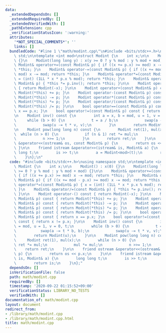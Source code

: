 ```yaml
---
data:
  _extendedDependsOn: []
  _extendedRequiredBy: []
  _extendedVerifiedWith: []
  _pathExtension: cpp
  _verificationStatusIcon: ':warning:'
  attributes:
    '*NOT_SPECIAL_COMMENTS*': ''
    links: []
  bundledCode: "#line 1 \"math/modint.cpp\"\n#include <bits/stdc++.h>\nusing namespace\
    \ std;\n\ntemplate <int mod>\nstruct Modint {\n    int x;\n\n    Modint() : x(0)\
    \ {}\n    Modint(long long y) : x(y >= 0 ? y % mod : y % mod + mod) {}\n\n   \
    \ Modint& operator+=(const Modint& p) { if ((x += p.x) >= mod) x -= mod; return\
    \ *this; }\n    Modint& operator-=(const Modint& p) { if ((x += mod - p.x) >=\
    \ mod) x -= mod; return *this; }\n    Modint& operator*=(const Modint& p) { x\
    \ = (int) (1LL * x * p.x % mod); return *this; }\n    Modint& operator/=(const\
    \ Modint& p) { *this *= p.inv(); return *this; }\n\n    Modint operator-() const\
    \ { return Modint(-x); }\n\n    Modint operator+(const Modint& p) const { return\
    \ Modint(*this) += p; }\n    Modint operator-(const Modint& p) const { return\
    \ Modint(*this) -= p; }\n    Modint operator*(const Modint& p) const { return\
    \ Modint(*this) *= p; }\n    Modint operator/(const Modint& p) const { return\
    \ Modint(*this) /= p; }\n\n    bool operator==(const Modint& p) const { return\
    \ x == p.x; }\n    bool operator!=(const Modint& p) const { return x != p.x; }\n\
    \n    Modint inv() const {\n        int a = x, b = mod, u = 1, v = 0, t;\n   \
    \     while (b > 0) {\n            t = a / b;\n            swap(a -= t * b, b);\n\
    \            swap(u -= t * v, v);\n        }\n        return Modint(u);\n    }\n\
    \n    Modint pow(long long n) const {\n        Modint ret(1), mul(x);\n      \
    \  while (n > 0) {\n            if (n & 1) ret *= mul;\n            mul *= mul;\n\
    \            n >>= 1;\n        }\n        return ret;\n    }\n\n    friend ostream\
    \ &operator<<(ostream& os, const Modint& p) {\n        return os << p.x;\n   \
    \ }\n\n    friend istream &operator>>(istream& is, Modint& a) {\n        long\
    \ long t;\n        is >> t;\n        a = Modint<mod>(t);\n        return is;\n\
    \    }\n};\n"
  code: "#include <bits/stdc++.h>\nusing namespace std;\n\ntemplate <int mod>\nstruct\
    \ Modint {\n    int x;\n\n    Modint() : x(0) {}\n    Modint(long long y) : x(y\
    \ >= 0 ? y % mod : y % mod + mod) {}\n\n    Modint& operator+=(const Modint& p)\
    \ { if ((x += p.x) >= mod) x -= mod; return *this; }\n    Modint& operator-=(const\
    \ Modint& p) { if ((x += mod - p.x) >= mod) x -= mod; return *this; }\n    Modint&\
    \ operator*=(const Modint& p) { x = (int) (1LL * x * p.x % mod); return *this;\
    \ }\n    Modint& operator/=(const Modint& p) { *this *= p.inv(); return *this;\
    \ }\n\n    Modint operator-() const { return Modint(-x); }\n\n    Modint operator+(const\
    \ Modint& p) const { return Modint(*this) += p; }\n    Modint operator-(const\
    \ Modint& p) const { return Modint(*this) -= p; }\n    Modint operator*(const\
    \ Modint& p) const { return Modint(*this) *= p; }\n    Modint operator/(const\
    \ Modint& p) const { return Modint(*this) /= p; }\n\n    bool operator==(const\
    \ Modint& p) const { return x == p.x; }\n    bool operator!=(const Modint& p)\
    \ const { return x != p.x; }\n\n    Modint inv() const {\n        int a = x, b\
    \ = mod, u = 1, v = 0, t;\n        while (b > 0) {\n            t = a / b;\n \
    \           swap(a -= t * b, b);\n            swap(u -= t * v, v);\n        }\n\
    \        return Modint(u);\n    }\n\n    Modint pow(long long n) const {\n   \
    \     Modint ret(1), mul(x);\n        while (n > 0) {\n            if (n & 1)\
    \ ret *= mul;\n            mul *= mul;\n            n >>= 1;\n        }\n    \
    \    return ret;\n    }\n\n    friend ostream &operator<<(ostream& os, const Modint&\
    \ p) {\n        return os << p.x;\n    }\n\n    friend istream &operator>>(istream&\
    \ is, Modint& a) {\n        long long t;\n        is >> t;\n        a = Modint<mod>(t);\n\
    \        return is;\n    }\n};"
  dependsOn: []
  isVerificationFile: false
  path: math/modint.cpp
  requiredBy: []
  timestamp: '2020-09-22 01:15:52+09:00'
  verificationStatus: LIBRARY_NO_TESTS
  verifiedWith: []
documentation_of: math/modint.cpp
layout: document
redirect_from:
- /library/math/modint.cpp
- /library/math/modint.cpp.html
title: math/modint.cpp
---
```

